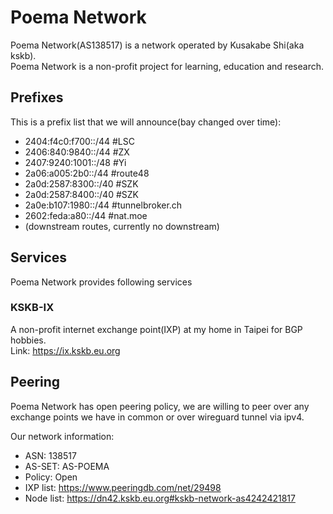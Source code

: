 # Poema Network
Poema Network(AS138517) is a network operated by Kusakabe Shi(aka kskb).  
Poema Network is a non-profit project for learning, education and research.

## Prefixes
This is a prefix list that we will announce(bay changed over time):
* 2404:f4c0:f700::/44 #LSC
* 2406:840:9840::/44 #ZX
* 2407:9240:1001::/48 #Yi
* 2a06:a005:2b0::/44 #route48
* 2a0d:2587:8300::/40 #SZK
* 2a0d:2587:8400::/40 #SZK
* 2a0e:b107:1980::/44 #tunnelbroker.ch
* 2602:feda:a80::/44 #nat.moe
* (downstream routes, currently no downstream)

## Services
Poema Network provides following services

### KSKB-IX
A non-profit internet exchange point(IXP) at my home in Taipei for BGP hobbies.  
Link: https://ix.kskb.eu.org

## Peering
Poema Network has open peering policy, we are willing to peer over any exchange points we have in common or over wireguard tunnel via ipv4.

Our network information:
* ASN: 138517
* AS-SET: AS-POEMA
* Policy: Open
* IXP list: https://www.peeringdb.com/net/29498
* Node list: https://dn42.kskb.eu.org#kskb-network-as4242421817
